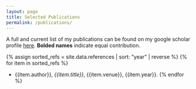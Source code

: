 ```yaml
---
layout: page
title: Selected Publications
permalink: /publications/
---
```


A full and current list of my publications can be found on my google scholar profile [here](https://scholar.google.com/citations?user=8-FI_t0AAAAJ&hl=en).
**Bolded names** indicate equal contribution.

{% assign sorted_refs = site.data.references | sort: "year" | reverse %}
{% for item in sorted_refs %}
- {{item.author}}, *{{item.title}}*, {{item.venue}}, {{item.year}}.
{% endfor %}
